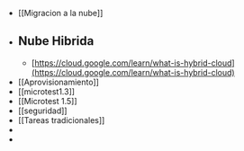 - [[Migracion a la nube]]
- ## Nube Hibrida
	- [https://cloud.google.com/learn/what-is-hybrid-cloud](https://cloud.google.com/learn/what-is-hybrid-cloud)
- [[Aprovisionamiento]]
- [[microtest1.3]]
- [[Microtest 1.5]]
- [[seguridad]]
- [[Tareas tradicionales]]
-
-